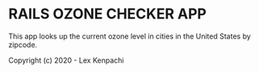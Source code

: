 # RAILS OZONE CHECKER APP 

This app looks up the current ozone level in cities in the United States by zipcode. 

Copyright (c) 2020 - Lex Kenpachi  
